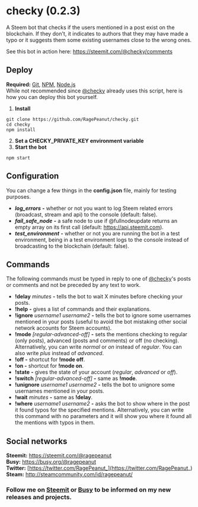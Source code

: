 # checky (0.2.3)
A Steem bot that checks if the users mentioned in a post exist on the blockchain. If they don't, it indicates to authors that they may have made a typo or it suggests them some existing usernames close to the wrong ones.

See this bot in action here: https://steemit.com/@checky/comments

## Deploy
**Required:** [Git](https://git-scm.com/), [NPM](https://www.npmjs.com/), [Node.js](https://nodejs.org/)<br>
While not recommended since [@checky](https://steemit.com/@checky) already uses this script, here is how you can deploy this bot yourself.
1. **Install**
```
git clone https://github.com/RagePeanut/checky.git
cd checky
npm install
```
2. **Set a CHECKY_PRIVATE_KEY environment variable**
3. **Start the bot**
```
npm start
```

## Configuration
You can change a few things in the **config.json** file, mainly for testing purposes.
* ***log_errors*** **-** whether or not you want to log Steem related errors (broadcast, stream and api) to the console (default: false).
* ***fail_safe_node*** **-** a safe node to use if @fullnodeupdate returns an empty array on its first call (default: https://api.steemit.com).
* ***test_environment*** **-** whether or not you are running the bot in a test environment, being in a test environment logs to the console instead of broadcasting to the blockchain (default: false).

## Commands
The following commands must be typed in reply to one of [@checky](https://steemit.com/@checky)'s posts or comments and not be preceded by any text to work.
* **!delay** *minutes* **-** tells the bot to wait X minutes before checking your posts.
* **!help** **-** gives a list of commands and their explanations.
* **!ignore** *username1* *username2* **-** tells  the bot to ignore some usernames mentioned in your posts (useful to avoid the bot mistaking other social network accounts for Steem accounts).
* **!mode** *[regular-advanced-off]* **-** sets the mentions checking to regular (only posts), advanced (posts and comments) or off (no checking). Alternatively, you can write *normal* or *on* instead of *regular*. You can also write *plus* instead of *advanced*.
* **!off -** shortcut for **!mode off**.
* **!on -** shortcut for **!mode on**.
* **!state** **-** gives the state of your account (*regular*, *advanced* or *off*).
* **!switch** *[regular-advanced-off]* **-** same as **!mode**.
* **!unignore** *username1* *username2* **-** tells the bot to unignore some usernames mentioned in your posts.
* **!wait** *minutes* **-** same as **!delay**.
* **!where** *username1* *username2* **-** asks the bot to show where in the post it found typos for the specified mentions. Alternatively, you can write this command with no parameters and it will show you where it found all the mentions with typos in them.

## Social networks
**Steemit:** https://steemit.com/@ragepeanut <br>
**Busy:** https://busy.org/@ragepeanut <br>
**Twitter:** [https://twitter.com/RagePeanut_](https://twitter.com/RagePeanut_) <br>
**Steam:** http://steamcommunity.com/id/ragepeanut/

### Follow me on [Steemit](https://steemit.com/@ragepeanut) or [Busy](https://busy.org/@ragepeanut) to be informed on my new releases and projects.
